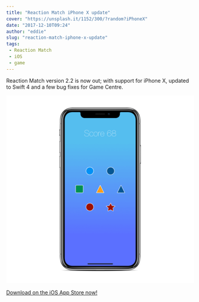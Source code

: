 ```yaml
---
title: "Reaction Match iPhone X update"
cover: "https://unsplash.it/1152/300/?random?iPhoneX"
date: "2017-12-10T09:24"
author: "eddie"
slug: "reaction-match-iphone-x-update"
tags:
 - Reaction Match
 - iOS
 - game
---
```

Reaction Match version 2.2 is now out; with support for iPhone X, updated to Swift 4 and a few bug fixes for Game Centre.

![Reaction Match on iPhone X](/images/reaction-match-x.png)

[Download on the iOS App Store now!](https://itunes.apple.com/gb/app/reaction-match/id1076974103)
